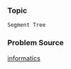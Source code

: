 ### Topic

    Segment Tree

### Problem Source

[informatics](http://informatics.mccme.ru/mod/statements/view3.php?chapterid=3329#1)
